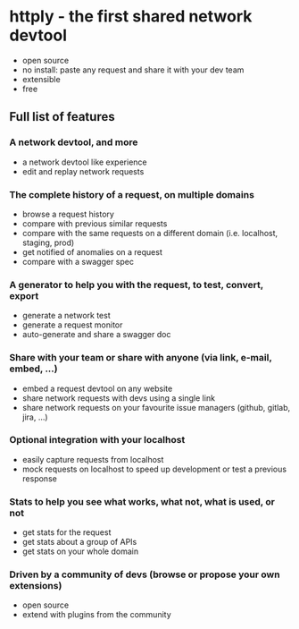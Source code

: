 # httply - the first shared network devtool 
- open source
- no install: paste any request and share it with your dev team
- extensible
- free

## Full list of features

### A network devtool, and more
- a network devtool like experience
- edit and replay network requests

### The complete history of a request, on multiple domains
- browse a request history
- compare with previous similar requests
- compare with the same requests on a different domain (i.e. localhost, staging, prod)
- get notified of anomalies on a request
- compare with a swagger spec

### A generator to help you with the request, to test, convert, export 
- generate a network test
- generate a request monitor
- auto-generate and share a swagger doc

### Share with your team or share with anyone (via link, e-mail, embed, ...)
- embed a request devtool on any website
- share network requests with devs using a single link
- share network requests on your favourite issue managers (github, gitlab, jira, ...)

### Optional integration with your localhost 
- easily capture requests from localhost
- mock requests on localhost to speed up development or test a previous response 

### Stats to help you see what works, what not, what is used, or not
- get stats for the request
- get stats about a group of APIs 
- get stats on your whole domain

### Driven by a community of devs (browse or propose your own extensions)
- open source
- extend with plugins from the community

